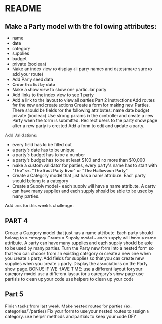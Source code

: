 # README

## Make a Party model with the following attributes:
   - name
   - date
   - category
   - supplies
   - budget
   - private (boolean)
- Make an index view to display all party names and dates(make sure to add your route)
- Add Party seed data
- Order this list by date
- Make a show view to show one particular party
- Add links to the index view to see 1 party
- Add a link to the layout to view all parties
Part 2 Instructions
Add routes for the new and create actions
Create a form for making new Parties. There should be fields for the following attributes:
name
date
budget
private (boolean)
Use strong params in the controller and create a new Party when the form is submitted.
Redirect users to the party show page after a new party is created
Add a form to edit and update a party.

Add Validations:
   - every field has to be filled out
   - a party's date has to be unique
   - a party's budget has to be a number
   - a party's budget has to be at least $100 and no more than $10,000
   - make a custom validator for parties, every party's name has to start with "The" ex. "The Best Party Ever" or "The Halloween Party"
- Create a Category model that just has a name attribute. Each party should belong to a category
- Create a Supply model - each supply will have a name attribute. A party can have many supplies and each supply should be able to be used by many parties.

Add ons for this week’s challenge:
## PART 4
Create a Category model that just has a name attribute. Each party should belong to a category
Create a Supply model - each supply will have a name attribute. A party can have many supplies and each supply should be able to be used by many parties.
Turn the Party new form into a nested form so that you can choose from an existing category or create a new one when you create a party.
Add fields for supplies so that you can create new supplies when you create a party.
Display the associations on the Party show page.
BONUS IF WE HAVE TIME:
use a different layout for your category model
use a different layout for a category’s show page
use partials to clean up your code
use helpers to clean up your code

## Part 5
Finish tasks from last week.
Make nested routes for parties (ex. categories/1/parties)
Fix your form to use your nested routes to assign a category.
use helper methods and partials to keep your code DRY